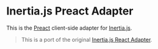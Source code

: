 # Inertia.js Preact Adapter

This is the [Preact](https://preactjs.com/) client-side adapter for [Inertia.js](https://inertiajs.com).

> This is a port of the original [Inertia.js React Adapter](https://github.com/inertiajs/inertia).
